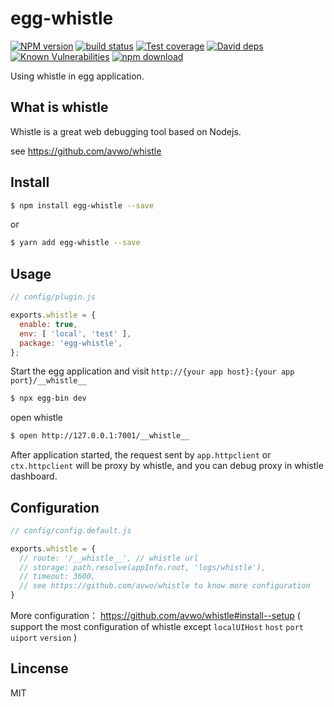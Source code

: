# egg-whistle

[![NPM version][npm-image]][npm-url]
[![build status][travis-image]][travis-url]
[![Test coverage][codecov-image]][codecov-url]
[![David deps][david-image]][david-url]
[![Known Vulnerabilities][snyk-image]][snyk-url]
[![npm download][download-image]][download-url]

[npm-image]: https://img.shields.io/npm/v/egg-whistle.svg?style=flat-square
[npm-url]: https://npmjs.org/package/egg-whistle
[travis-image]: https://img.shields.io/travis/eggjs/egg-whistle.svg?style=flat-square
[travis-url]: https://travis-ci.org/eggjs/egg-whistle
[codecov-image]: https://codecov.io/gh/eggjs/egg-whistle/branch/master/graph/badge.svg
[codecov-url]: https://codecov.io/gh/eggjs/egg-whistle
[david-image]: https://img.shields.io/david/eggjs/egg-whistle.svg?style=flat-square
[david-url]: https://david-dm.org/eggjs/egg-whistle
[snyk-image]: https://snyk.io/test/npm/egg-whistle/badge.svg?style=flat-square
[snyk-url]: https://snyk.io/test/npm/egg-whistle
[download-image]: https://img.shields.io/npm/dm/egg-whistle.svg?style=flat-square
[download-url]: https://npmjs.org/package/egg-whistle

Using whistle in egg application.


## What is whistle

Whistle is a great web debugging tool based on Nodejs.

see https://github.com/avwo/whistle

## Install

```bash
$ npm install egg-whistle --save
```

or 

```bash
$ yarn add egg-whistle --save
```

## Usage

```js
// config/plugin.js

exports.whistle = {
  enable: true,
  env: [ 'local', 'test' ],
  package: 'egg-whistle',
};
```

Start the egg application and visit `http://{your app host}:{your app port}/__whistle__`

```bash
$ npx egg-bin dev
```

open whistle

```bash
$ open http://127.0.0.1:7001/__whistle__
```

After application started, the request sent by `app.httpclient` or `ctx.httpclient` will be proxy by whistle, and you can debug proxy in whistle dashboard.

## Configuration

```js
// config/config.default.js

exports.whistle = {
  // route: '/__whistle__', // whistle url
  // storage: path.resolve(appInfo.root, 'logs/whistle'),
  // timeout: 3600,
  // see https://github.com/avwo/whistle to know more configuration
}
```

More configuration： https://github.com/avwo/whistle#install--setup ( support the most configuration of whistle except `localUIHost` `host` `port` `uiport` `version`  )

## Lincense

MIT